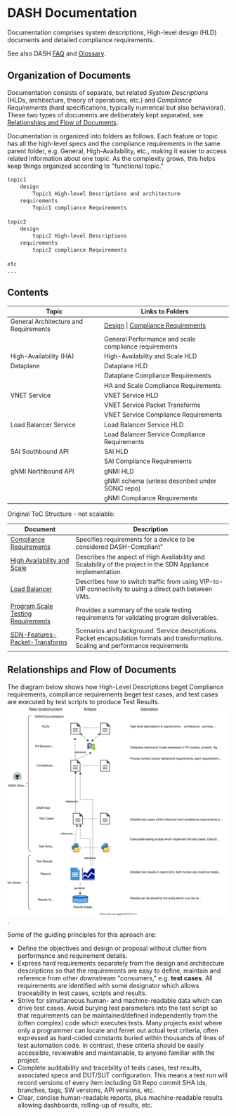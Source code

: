 # DASH Documentation 

Documentation comprises system descriptions, High-level design (HLD) documents and detailed compliance requirements.

See also DASH [FAQ](https://github.com/Azure/DASH/wiki/FAQ) and [Glossary](https://github.com/Azure/DASH/wiki/Glossary). 


## Organization of Documents
Documentation consists of separate, but related *System Descriptions* (HLDs, architecture, theory of operations, etc.) and *Compliance Requirements* (hard specifications, typically numerical  but also behavioral). These two types of documents are deliberately kept separated, see [Relationships and Flow of Documents](#relationships-and-flow-of-documents).

Documentation is organized into folders as follows. Each feature or topic has all the high-level specs  and the compliance requirements in the same parent folder, e.g. General, High-Availability, etc., making it easier to access related information about one topic. As the complexity grows, this helps keep things organized according to "functional topic." 
```
topic1
    design
        Topic1 High-level Descriptions and architecture
    requirements
        Topic1 compliance Requirements

topic2
    design
        topic2 High-level Descriptions
    requirements
        topic2 compliance Requirements

etc
...
```
## Contents


| Topic   | Links to Folders |
| ------- | ---------|
| General Architecture and Requirements| [ Design](general/design/README.md) \| [Compliance Requirements](general/requirements/README.md)|
|                                      | General Performance and scale compliance requirements       |
| High-Availability (HA)               | High-Availability and Scale HLD                             |
| Dataplane                            | Dataplane HLD                                               |
|                                      | Dataplane Compliance Requirements                           |
|                                      | HA and Scale Compliance Requirements                        |
| VNET Service                         | VNET Service HLD                                            |
|                                      | VNET Service Packet Transforms                              |
|                                      | VNET Service Compliance Requirements                        |
| Load Balancer Service                | Load Balancer Service HLD                                   |
|                                      | Load Balancer Service Compliance Requirements               |
| SAI Southbound API                   | SAI HLD                                                     |
|                                      | SAI Compliance Requirements                                 |
| gNMI Northbound API                  | gNMI HLD                                                    |
|                                      | gNMI schema (unless described under SONiC repo)             |
|                                      | gNMI Compliance Requirements                                |

Original ToC Structure - not scalable:

| Document | Description |
|----------|-------------|
| [Compliance Requirements](dash-compliance-requirements.md) | Specifies requirements for a device to be considered DASH-Compliant" |
| [High Availability and Scale](high-availability-and-scale.md) | Describes the aspect of High Availability and Scalability of the project in the SDN Appliance implementation. |
| [Load Balancer](load-balancer-v3.md) | Describes how to switch traffic from using VIP-to-VIP connectivity to using a direct path between VMs. |
| [Program Scale Testing Requirements](program-scale-testing-requirements-draft.md) | Provides a summary of the scale testing requirements for validating program deliverables. |
| [SDN-Features-Packet-Transforms](sdn-features-packet-transforms.md) | Scenarios and background. Service descriptions. Packet encapsulation formats and transformations. Scaling and performance requirements |

## Relationships and Flow of Documents
The diagram below shows how High-Level Descriptions beget Compliance requirements, compliance requirements beget test cases, and test cases are executed by test scripts to produce Test Results.
![dash-specs-flow](images/general/dash-specs-flow.svg).

Some of the guiding principles for this aproach are:
* Define the objectives and design or proposal without clutter from performance and requirement details.
* Express hard requirements separately from the design and architecture descriptions so that the requirements are easy to define, maintain and reference from other downstream "consumers," e.g. **test cases**. All requirements are identified with some designator which allows traceability in test cases, scripts and results.
* Strive for simultaneous human- and machine-readable data which can drive test cases. Avoid burying test parameters into the test script so that requirements can be maintained/defined independently from the (often complex) code which executes tests. Many projects exist where only a programmer can locate and ferret out actual test criteria, often expressed as hard-coded constants buried within thousands of lines of test automation code. In contrast, these criteria should be easily accessible, reviewable and maintainable, to anyone familiar with the project.
* Complete auditability and tracebility of tests cases, test results, associated specs and DUT/SUT configuration. This means  a test run will record versions of every item including Git Repo commit SHA ids, branches, tags, SW versions, API versions, etc.
* Clear, concise human-readable reports, plus machine-readable results allowing dashboards, rolling-up of results, etc.